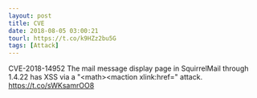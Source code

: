 ```yaml
---
layout: post
title: CVE
date: 2018-08-05 03:00:21
tourl: https://t.co/k9HZz2bu5G
tags: [Attack]
---
```

CVE-2018-14952 The mail message display page in SquirrelMail through 1.4.22 has XSS via a "&lt;math&gt;&lt;maction xlink:href=" attack.  https://t.co/sWKsamrOO8